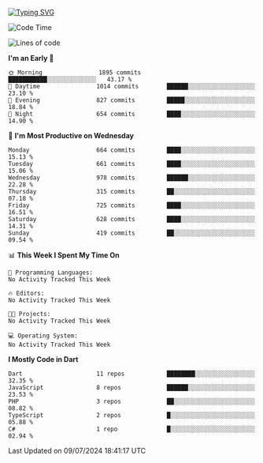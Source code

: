 
<a href="https://git.io/typing-svg"><img src="https://readme-typing-svg.demolab.com?font=Source+Code+Pro&pause=1000&random=false&width=435&lines=Hey+%F0%9F%A5%B6+iam+Yaskraz" alt="Typing SVG" /></a>
<!--START_SECTION:waka-->
![Code Time](http://img.shields.io/badge/Code%20Time-270%20hrs%2045%20mins-blue)

![Lines of code](https://img.shields.io/badge/From%20Hello%20World%20I%27ve%20Written-1.9%20million%20lines%20of%20code-blue)

**I'm an Early 🐤** 

```text
🌞 Morning                1895 commits        ███████████░░░░░░░░░░░░░░   43.17 % 
🌆 Daytime                1014 commits        ██████░░░░░░░░░░░░░░░░░░░   23.10 % 
🌃 Evening                827 commits         █████░░░░░░░░░░░░░░░░░░░░   18.84 % 
🌙 Night                  654 commits         ████░░░░░░░░░░░░░░░░░░░░░   14.90 % 
```
📅 **I'm Most Productive on Wednesday** 

```text
Monday                   664 commits         ████░░░░░░░░░░░░░░░░░░░░░   15.13 % 
Tuesday                  661 commits         ████░░░░░░░░░░░░░░░░░░░░░   15.06 % 
Wednesday                978 commits         ██████░░░░░░░░░░░░░░░░░░░   22.28 % 
Thursday                 315 commits         ██░░░░░░░░░░░░░░░░░░░░░░░   07.18 % 
Friday                   725 commits         ████░░░░░░░░░░░░░░░░░░░░░   16.51 % 
Saturday                 628 commits         ████░░░░░░░░░░░░░░░░░░░░░   14.31 % 
Sunday                   419 commits         ██░░░░░░░░░░░░░░░░░░░░░░░   09.54 % 
```


📊 **This Week I Spent My Time On** 

```text
💬 Programming Languages: 
No Activity Tracked This Week

🔥 Editors: 
No Activity Tracked This Week

🐱‍💻 Projects: 
No Activity Tracked This Week

💻 Operating System: 
No Activity Tracked This Week
```

**I Mostly Code in Dart** 

```text
Dart                     11 repos            ████████░░░░░░░░░░░░░░░░░   32.35 % 
JavaScript               8 repos             ██████░░░░░░░░░░░░░░░░░░░   23.53 % 
PHP                      3 repos             ██░░░░░░░░░░░░░░░░░░░░░░░   08.82 % 
TypeScript               2 repos             █░░░░░░░░░░░░░░░░░░░░░░░░   05.88 % 
C#                       1 repo              █░░░░░░░░░░░░░░░░░░░░░░░░   02.94 % 
```




 Last Updated on 09/07/2024 18:41:17 UTC
<!--END_SECTION:waka-->
